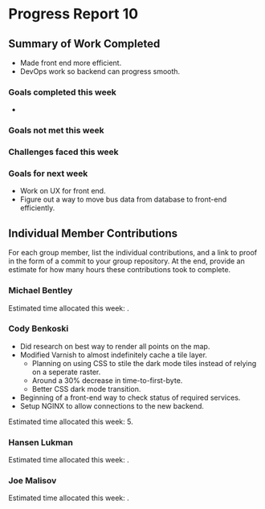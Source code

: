 # Progress Report 10

## Summary of Work Completed
- Made front end more efficient.
- DevOps work so backend can progress smooth.

### Goals completed this week
- 

### Goals not met this week


### Challenges faced this week


### Goals for next week
- Work on UX for front end.
- Figure out a way to move bus data from database to front-end efficiently.

## Individual Member Contributions

For each group member, list the individual contributions, and a link to proof in the form of a commit to your group repository. At the end, provide an estimate for how many hours these contributions took to complete.

### Michael Bentley

Estimated time allocated this week: .

### Cody Benkoski
- Did research on best way to render all points on the map.
- Modified Varnish to almost indefinitely cache a tile layer.
  - Planning on using CSS to stile the dark mode tiles instead of relying on a seperate raster.
  - Around a 30% decrease in time-to-first-byte.
  - Better CSS dark mode transition.
- Beginning of a front-end way to check status of required services.
- Setup NGINX to allow connections to the new backend.

Estimated time allocated this week: 5.

### Hansen Lukman

Estimated time allocated this week: .

### Joe Malisov

Estimated time allocated this week: .
